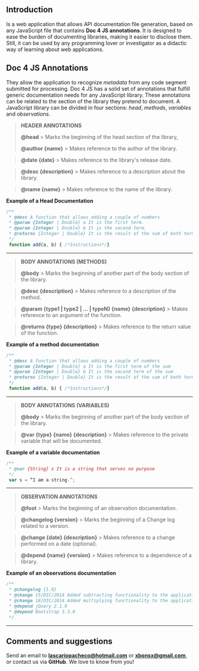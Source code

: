 
## Introduction ##
Is a web application that allows API documentation file generation, based on any JavaScript file that contains **Doc 4 JS annotations**. It is designed to ease the burden of documenting libraries, making it easier to disclose them. Still, it can be used by any programming lover or investigator as a didactic way of learning about web applications.

## Doc 4 JS Annotations ##
They allow the application to recognize *metadata* from any code segment submitted for processing. Doc 4 JS has a solid set of annotations that fulfill generic documentation needs for any JavaScript library. These annotations can be related to the section of the library they pretend to document. A JavaScript library can be divided in four sections: *head*, *methods*, *variables* and *observations*.

> **HEADER ANNOTATIONS**
> 
> **@head**
	> Marks the beginning of the head section of the library,
> 
> **@author {name}**
	> Makes reference to the author of the library.
	
> **@date {date}**
	> Makes reference to the library's release date.
	
> **@desc {description}**
	> Makes reference to a description about the library.
	
> **@name {name}**
	> Makes reference to the name of the library.


**Example of a Head Documentation**
```javascript
/**
 * @desc A function that allows adding a couple of numbers
 * @param {Integer | Double} a It is the first term.
 * @param {Integer | Double} b It is the second term.
 * @returns {Integer | Double} It is the result of the sum of both terms.
 */
 function add(a, b) { /*Instructions*/}
```

----
> **BODY ANNOTATIONS (METHODS)**
> 
> **@body**
	> Marks the beginning of another part of the body section of the library.
	
> **@desc {description}**
	> Makes reference to a description of the method.
	
> **@param {type1 | type2 | ... | typeN} {name} {description}**
	> Makes reference to an argument of the function.
	
> **@returns {type} {description}**
	> Makes reference to the return value of the function.


**Example of a method documentation**
```javascript
/**
 * @desc A function that allows adding a couple of numbers
 * @param {Integer | Double} a It is the first term of the sum
 * @param {Integer | Double} b It is the second term of the sum
 * @returns {Integer | Double} It is the result of the sum of both terms
 */
 function add(a, b) { /*Instructions*/}
```

----
> **BODY ANNOTATIONS (VARIABLES)**
> 
> **@body**
	> Marks the beginning of another part of the body section of the library.
	
> **@var {type} {name} {description}**
	> Makes reference to the private variable that will be documented.

**Example of a variable documentation**

```javascript
/**
 * @var {String} s It is a string that serves no purpose
 */
 var s = “I am a string.”;
```

----
> **OBSERVATION ANNOTATIONS**
> 
> **@foot**
	> Marks the beginning of an observation documentation.
	
> **@changelog {version}**
	> Marks the beginning of a Change log related to a version.
	
> **@change {date} {description}**
	> Makes reference to a change performed on a date (optional).
	
> **@depend {name} {version}**
	> Makes reference to a dependence of a library.


**Example of an observations documentation**
```javascript
/**
 * @changelog {1.0}
 * @change 15/DIC/2014 Added subtracting functionality to the application
 * @change 18/DIC/2014 Added multiplying functionality to the application
 * @depend jQuery 2.1.0
 * @depend Bootstrap 3.3.0
 */
 ```
 
----
Comments and suggestions
------------------------

Send an email to **lascariopacheco@hotmail.com** or **xbonsx@gmail.com**, or contact us via **GitHub**. We love to know from you!

